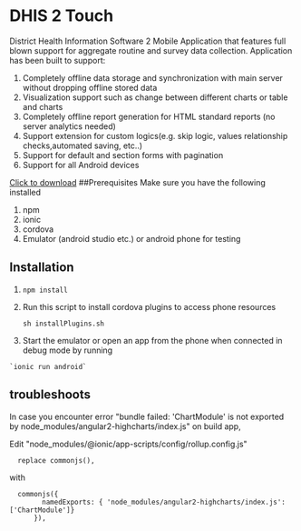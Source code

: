 # DHIS 2 Touch
<p>District Health Information Software 2 Mobile Application that features full blown support for aggregate routine and survey data collection.
Application has been built to support:</p>
<ol>
<li>Completely offline data storage and synchronization with main server without dropping offline stored data</li>
<li>Visualization support such as change between different charts or table and charts</li>
<li>Completely offline report generation for HTML standard reports (no server analytics needed)</li>
<li>Support extension for custom logics(e.g. skip logic, values relationship checks,automated saving, etc..)</li>
<li>Support for default and section forms with pagination </li>
<li>Support for all Android devices</li>
</ol>
<a  target="_blank" href="https://play.google.com/store/apps/details?id=com.hipstz.dhis2.dhis2touch">Click to download</a>
##Prerequisites
  Make sure you have the following installed
  
  1. npm
  2. ionic
  3. cordova
  4. Emulator (android studio etc.) or android phone for testing
  
## Installation

  1.  `npm install`
  
  2. Run this script to install cordova plugins to access phone resources
    
     `sh installPlugins.sh`
     
  3. Start the emulator or open an app from the phone when connected in debug mode by running
  
    `ionic run android`
    
## troubleshoots
  In case you encounter error "bundle failed: 'ChartModule' is not exported by node_modules/angular2-highcharts/index.js" on build app, 
     
  Edit "node_modules/@ionic/app-scripts/config/rollup.config.js"
  
      
      replace commonjs(),  
      
  with 
  
      commonjs({
            namedExports: { 'node_modules/angular2-highcharts/index.js':['ChartModule']}
          }),
      

